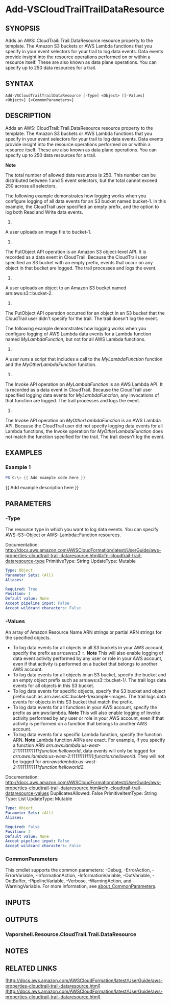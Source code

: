 # Add-VSCloudTrailTrailDataResource

## SYNOPSIS
Adds an AWS::CloudTrail::Trail.DataResource resource property to the template.
The Amazon S3 buckets or AWS Lambda functions that you specify in your event selectors for your trail to log data events.
Data events provide insight into the resource operations performed on or within a resource itself.
These are also known as data plane operations.
You can specify up to 250 data resources for a trail.

## SYNTAX

```
Add-VSCloudTrailTrailDataResource [-Type] <Object> [[-Values] <Object>] [<CommonParameters>]
```

## DESCRIPTION
Adds an AWS::CloudTrail::Trail.DataResource resource property to the template.
The Amazon S3 buckets or AWS Lambda functions that you specify in your event selectors for your trail to log data events.
Data events provide insight into the resource operations performed on or within a resource itself.
These are also known as data plane operations.
You can specify up to 250 data resources for a trail.

**Note**

The total number of allowed data resources is 250.
This number can be distributed between 1 and 5 event selectors, but the total cannot exceed 250 across all selectors.

The following example demonstrates how logging works when you configure logging of all data events for an S3 bucket named bucket-1.
In this example, the CloudTrail user specified an empty prefix, and the option to log both Read and Write data events.

1.
A user uploads an image file to bucket-1.

1.
The PutObject API operation is an Amazon S3 object-level API.
It is recorded as a data event in CloudTrail.
Because the CloudTrail user specified an S3 bucket with an empty prefix, events that occur on any object in that bucket are logged.
The trail processes and logs the event.

1.
A user uploads an object to an Amazon S3 bucket named arn:aws:s3:::bucket-2.

1.
The PutObject API operation occurred for an object in an S3 bucket that the CloudTrail user didn't specify for the trail.
The trail doesn't log the event.

The following example demonstrates how logging works when you configure logging of AWS Lambda data events for a Lambda function named *MyLambdaFunction*, but not for all AWS Lambda functions.

1.
A user runs a script that includes a call to the *MyLambdaFunction* function and the *MyOtherLambdaFunction* function.

1.
The Invoke API operation on *MyLambdaFunction* is an AWS Lambda API.
It is recorded as a data event in CloudTrail.
Because the CloudTrail user specified logging data events for *MyLambdaFunction*, any invocations of that function are logged.
The trail processes and logs the event.

1.
The Invoke API operation on *MyOtherLambdaFunction* is an AWS Lambda API.
Because the CloudTrail user did not specify logging data events for all Lambda functions, the Invoke operation for *MyOtherLambdaFunction* does not match the function specified for the trail.
The trail doesn't log the event.

## EXAMPLES

### Example 1
```powershell
PS C:\> {{ Add example code here }}
```

{{ Add example description here }}

## PARAMETERS

### -Type
The resource type in which you want to log data events.
You can specify AWS::S3::Object or AWS::Lambda::Function resources.

Documentation: http://docs.aws.amazon.com/AWSCloudFormation/latest/UserGuide/aws-properties-cloudtrail-trail-dataresource.html#cfn-cloudtrail-trail-dataresource-type
PrimitiveType: String
UpdateType: Mutable

```yaml
Type: Object
Parameter Sets: (All)
Aliases:

Required: True
Position: 1
Default value: None
Accept pipeline input: False
Accept wildcard characters: False
```

### -Values
An array of Amazon Resource Name ARN strings or partial ARN strings for the specified objects.
+ To log data events for all objects in all S3 buckets in your AWS account, specify the prefix as arn:aws:s3:::.
**Note**
This will also enable logging of data event activity performed by any user or role in your AWS account, even if that activity is performed on a bucket that belongs to another AWS account.
+ To log data events for all objects in an S3 bucket, specify the bucket and an empty object prefix such as arn:aws:s3:::bucket-1/.
The trail logs data events for all objects in this S3 bucket.
+ To log data events for specific objects, specify the S3 bucket and object prefix such as arn:aws:s3:::bucket-1/example-images.
The trail logs data events for objects in this S3 bucket that match the prefix.
+ To log data events for all functions in your AWS account, specify the prefix as arn:aws:lambda.
**Note**
This will also enable logging of Invoke activity performed by any user or role in your AWS account, even if that activity is performed on a function that belongs to another AWS account.
+ To log data events for a specific Lambda function, specify the function ARN.
**Note**
Lambda function ARNs are exact.
For example, if you specify a function ARN *arn:aws:lambda:us-west-2:111111111111:function:helloworld*, data events will only be logged for *arn:aws:lambda:us-west-2:111111111111:function:helloworld*.
They will not be logged for *arn:aws:lambda:us-west-2:111111111111:function:helloworld2*.

Documentation: http://docs.aws.amazon.com/AWSCloudFormation/latest/UserGuide/aws-properties-cloudtrail-trail-dataresource.html#cfn-cloudtrail-trail-dataresource-values
DuplicatesAllowed: False
PrimitiveItemType: String
Type: List
UpdateType: Mutable

```yaml
Type: Object
Parameter Sets: (All)
Aliases:

Required: False
Position: 2
Default value: None
Accept pipeline input: False
Accept wildcard characters: False
```

### CommonParameters
This cmdlet supports the common parameters: -Debug, -ErrorAction, -ErrorVariable, -InformationAction, -InformationVariable, -OutVariable, -OutBuffer, -PipelineVariable, -Verbose, -WarningAction, and -WarningVariable. For more information, see [about_CommonParameters](http://go.microsoft.com/fwlink/?LinkID=113216).

## INPUTS

## OUTPUTS

### Vaporshell.Resource.CloudTrail.Trail.DataResource
## NOTES

## RELATED LINKS

[http://docs.aws.amazon.com/AWSCloudFormation/latest/UserGuide/aws-properties-cloudtrail-trail-dataresource.html](http://docs.aws.amazon.com/AWSCloudFormation/latest/UserGuide/aws-properties-cloudtrail-trail-dataresource.html)

